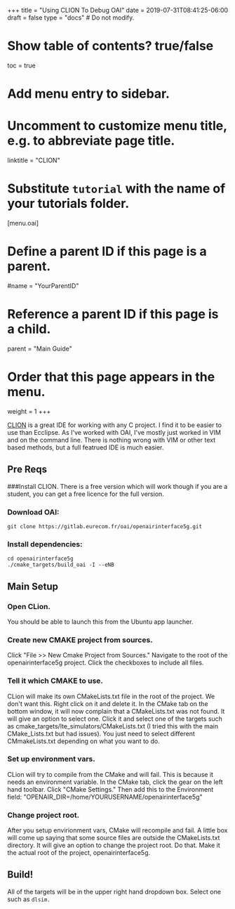 +++
title = "Using CLION To Debug OAI"
date = 2019-07-31T08:41:25-06:00
draft = false
type = "docs"  # Do not modify.

# Show table of contents? true/false
toc = true

# Add menu entry to sidebar.

# Uncomment to customize menu title, e.g. to abbreviate page title.
linktitle = "CLION"

# Substitute `tutorial` with the name of your tutorials folder.
[menu.oai]
  # Define a parent ID if this page is a parent.
  #name = "YourParentID"
  
  # Reference a parent ID if this page is a child.
  parent = "Main Guide"
  
  # Order that this page appears in the menu.
  weight = 1
+++

[CLION](https://www.jetbrains.com/clion/) is a great IDE for working with any C project. I find it to be easier to use than Ecclipse. As I've worked with OAI, I've mostly just worked in VIM and on the command line. There is nothing wrong with VIM or other text based methods, but a full featrued IDE is much easier. 


## Pre Reqs
###Install CLION. 
There is a free version which will work though if you are a student, you can get a free licence for the full version. 
### Download OAI:
```
git clone https://gitlab.eurecom.fr/oai/openairinterface5g.git
```
### Install dependencies:
```
cd openairinterface5g
./cmake_targets/build_oai -I --eNB
```

## Main Setup
### Open CLion.
You should be able to launch this from the Ubuntu app launcher. 

### Create new CMAKE project from sources. 
Click "File >> New Cmake Project from Sources."
Navigate to the root of the openairinterface5g project. Click the checkboxes to include all files.

### Tell it which CMAKE to use. 
CLion will make its own CMakeLists.txt file in the root of the project. We don't want this. Right click on it and delete it. In the CMake tab on the bottom window, it will now complain that a CMakeLists.txt was not found. It will give an option to select one. Click it and select one of the targets such as cmake_targets/lte_simulators/CMakeLists.txt (I tried this with the main CMake_Lists.txt but had issues). You just need to select different CMmakeLists.txt depending on what you want to do. 

### Set up environment vars.
CLion will try to compile from the CMake and will fail. This is because it needs an environment variable. 
In the CMake tab, click the gear on the left hand toolbar. Click "CMake Settings." Then add this to the Environment field: "OPENAIR_DIR=/home/YOURUSERNAME/openairinterface5g"

### Change project root.
After you setup envirionment vars, CMake will recompile and fail. A little box will come up saying that some source files are outside the CMakeLists.txt directory. It will give an option to change the project root. Do that. Make it the actual root of the project, openairinterface5g. 

## Build!
All of the targets will be in the upper right hand dropdown box. Select one such as `dlsim.` 

